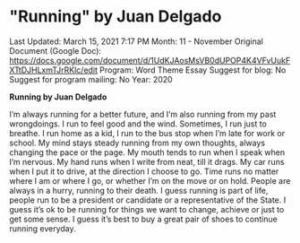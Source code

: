 # "Running" by Juan Delgado

Last Updated: March 15, 2021 7:17 PM
Month: 11 - November
Original Document (Google Doc): https://docs.google.com/document/d/1UdKJAosMsVB0dUPOP4K4VFvUukFXTtDJHLxmTJrRKlc/edit
Program: Word Theme Essay
Suggest for blog: No
Suggest for program mailing: No
Year: 2020

**Running by Juan Delgado**

I’m always running for a better future, and I’m also running from my past wrongdoings. I run to feel good and the wind. Sometimes, I run just to breathe. I run home as a kid, I run to the bus stop when I’m late for work or school. My mind stays steady running from my own thoughts, always changing the pace or the page. My mouth tends to run when I speak when I’m nervous. My hand runs when I write from neat, till it drags. My car runs when I put it to drive, at the direction I choose to go. Time runs no matter where I am or where I go, or whether I’m on the move or on hold. People are always in a hurry, running to their death. I guess running is part of life, people run to be a president or candidate or a representative of the State. I guess it’s ok to be running for things we want to change, achieve or just to get some sense. I guess it’s best to buy a great pair of shoes to continue running everyday.